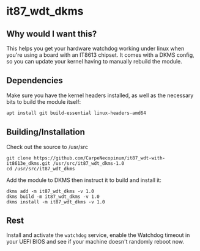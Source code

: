 # it87_wdt_dkms

## Why would I want this?

This helps you get your hardware watchdog working under linux when you're using a board with an IT8613 chipset.
It comes with a DKMS config, so you can update your kernel having to manually rebuild the module.

## Dependencies

Make sure you have the kernel headers installed, as well as the necessary bits to build the module itself:

```sh
apt install git build-essential linux-headers-amd64
```

## Building/Installation

Check out the source to /usr/src
```
git clone https://github.com/CarpeNecopinum/it87_wdt-with-it8613e_dkms.git /usr/src/it87_wdt_dkms-1.0
cd /usr/src/it87_wdt_dkms
```

Add the module to DKMS then instruct it to build and install it:
```
dkms add -m it87_wdt_dkms -v 1.0
dkms build -m it87_wdt_dkms -v 1.0
dkms install -m it87_wdt_dkms -v 1.0
```

## Rest

Install and activate the `watchdog` service, enable the Watchdog timeout in your UEFI BIOS and see if your machine doesn't randomly reboot now. 